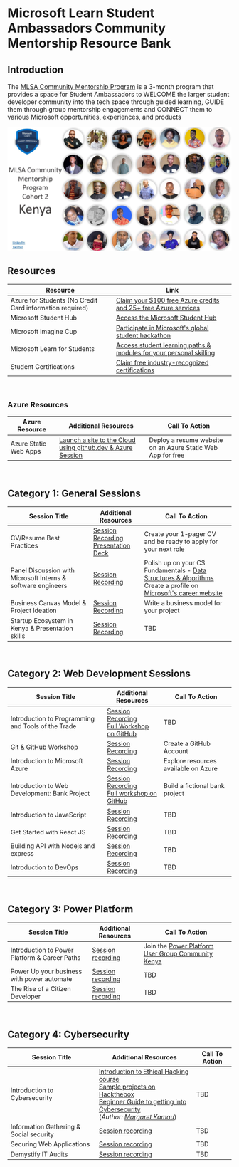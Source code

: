 # Microsoft Learn Student Ambassadors Community Mentorship Resource Bank

## Introduction

The [MLSA Community Mentorship Program](https://aka.ms/PeerMentorshipProgramBlog1) is a 3-month program that provides a space for Student Ambassadors to WELCOME the larger student developer community into the tech space through guided learning, GUIDE them through group mentorship engagements and CONNECT them to various Microsoft opportunities, experiences, and products

![Program participants](./assets/MLSA_Community_Mentorship-Kenya.jpg)

## Resources
| Resource | Link |
| --------------| ---------------------| 
| Azure for Students (No Credit Card information required) | [Claim your $100 free Azure credits and 25+ free Azure services](https://azure.microsoft.com/en-us/free/students/?WT.mc_id=academic-0000-juliamuiruri) 
| Microsoft Student Hub | [Access the Microsoft Student Hub](https://learn.microsoft.com/en-gb/training/student-hub/?WT.mc_id=academic-0000-juliamuiruri) |
| Microsoft imagine Cup | [Participate in Microsoft's global student hackathon](https://imaginecup.microsoft.com/en-us/Events/?WT.mc_id=academic-0000-juliamuiruri) |
| Microsoft Learn for Students | [Access student learning paths & modules for your personal skilling ](https://learn.microsoft.com/en-us/training/browse/?WT.mc_id=academic-0000-juliamuiruri%2F%3Froles%3Dstudent) |
| Student Certifications | [Claim free industry-recognized certifications ](https://learn.microsoft.com/en-us/training/student-hub/certifications?WT.mc_id=academic-0000-juliamuiruri) |
<br>

### Azure Resources
| Azure Resource | Additional Resources | Call To Action |
| --------------| ---------------------| -------------- |
| Azure Static Web Apps | [Launch a site to the Cloud using github.dev & Azure Session ](https://youtu.be/ZjHZ5zCGPbk?t=8530)| Deploy a resume website on an Azure Static Web App for free

<br>

## Category 1: General Sessions
| Session Title | Additional Resources | Call To Action |
| --------------| ---------------------| -------------- |
| CV/Resume Best Practices | [Session Recording](https://techcommunity.microsoft.com/t5/educator-developer-blog/microsoft-university-student-recruiting-in-africa/ba-p/3565660?WT.mc_id=academic-0000-juliamuiruri) <br> [Presentation Deck](https://stdntpartners-my.sharepoint.com/personal/julia_muiruri_studentambassadors_com/_layouts/15/onedrive.aspx?id=%2Fpersonal%2Fjulia%5Fmuiruri%5Fstudentambassadors%5Fcom%2FDocuments%2FFY%2723%20Africa%20UR%20%2D%20CV%20Workshop%2Epdf&parent=%2Fpersonal%2Fjulia%5Fmuiruri%5Fstudentambassadors%5Fcom%2FDocuments&ga=1) | Create your 1-pager CV and be ready to apply for your next role |
| Panel Discussion with Microsoft Interns & software engineers | [Session Recording](https://youtu.be/EivDGoY5__4) | Polish up on your CS Fundamentals - [Data Structures & Algorithms](https://www.microsoft.com/MEA/Gameoflearners/Clinics/TheFundametals.aspx/?WT.mc_id=academic-0000-juliamuiruri) <br> Create a profile on [Microsoft's career website](https://careers.microsoft.com/us/en) |
| Business Canvas Model & Project Ideation | [Session Recording](https://youtu.be/6H3Fn2NFg_k) | Write a business model for your project |
| Startup Ecosystem in Kenya & Presentation skills | [Session Recording](https://youtu.be/XWJ-ahwJaXg?t=97) | TBD
<br>


## Category 2: Web Development Sessions
| Session Title | Additional Resources | Call To Action |
| --------------| ---------------------| -------------- |
| Introduction to Programming and Tools of the Trade | [Session Recording](https://youtu.be/DdchDmK63TU) <br> [Full Workshop on GitHub](https://github.com/microsoft/Web-Dev-For-Beginners/blob/main/1-getting-started-lessons/1-intro-to-programming-languages/README.md)| TBD
| Git & GitHub Workshop | [Session Recording](https://aka.ms/PeerMentorshipGitHubWorkshop) <br> | Create a GitHub Account
| Introduction to Microsoft Azure | [Session Recording](https://aka.ms/HostOnAzureforFree) <br> | Explore resources available on Azure
| Introduction to Web Development: Bank Project | [Session Recording](https://youtu.be/o7GpMQIv5-w) <br> [Full workshop on GitHub](https://github.com/microsoft/Web-Dev-For-Beginners/tree/main/7-bank-project) | Build a fictional bank project
| Introduction to JavaScript | [Session Recording](https://youtu.be/-LTQMEcndso) | TBD
| Get Started with React JS | [Session Recording](https://youtu.be/KDzp12uKz7c) | TBD
| Building API with Nodejs and express | [Session Recording](https://stdntpartners-my.sharepoint.com/:v:/g/personal/julia_muiruri_studentambassadors_com/EY5e9vX0LfFEtHAfMb8JjqEB68YMVBCTG-YeWjNgvpOYxQ?e=iswMny) | TBD
| Introduction to DevOps | [Session Recording](https://youtu.be/10B3qjS8pSQ?t=206) | TBD
<br>

## Category 3: Power Platform
| Session Title | Additional Resources | Call To Action |
| --------------| ---------------------| -------------- |
| Introduction to Power Platform & Career Paths | [Session recording](https://youtu.be/iBMMSS2ERms) | Join the [Power Platform User Group Community Kenya](https://aka.ms/PowerPlatformUserGroupKenya) |
| Power Up your business with power automate | [Session recording](https://youtu.be/2vxkY5sQuqY) | TBD |
| The Rise of a Citizen Developer | [Session recording](https://youtu.be/3Le9xQ0ecaU) | TBD |
<br>

## Category 4: Cybersecurity
| Session Title | Additional Resources | Call To Action |
| --------------| ---------------------| -------------- |
| Introduction to Cybersecurity | [Introduction to Ethical Hacking course](https://www.mygreatlearning.com/academy/learn-for-free/courses/introduction-to-ethical-hacking) <br> [Sample projects on Hackthebox](https://www.hackthebox.com/) <br> [Beginner Guide to getting into Cybersecurity](https://shikothetechgirl.medium.com/beginner-guide-to-getting-into-cybersecurity-7a004c548626) <br> (_Author: [Margaret Kamau](https://www.linkedin.com/in/margaret-kamau11/)_) | TBD |
| Information Gathering & Social security | [Session recording](https://youtu.be/e4tIURDN4zs) | TBD |
| Securing Web Applications | [Session recording](https://youtu.be/bi_qP-Xk3MU) | TBD |
| Demystify IT Audits | [Session recording](https://stdntpartners-my.sharepoint.com/:v:/g/personal/humprey_muriungi_studentambassadors_com/EWHpuAeAfltFooUeaaw2nqsBtMHVqmMdiWUFgrMAuoYoqw?e=zPylYV)| TBD |
<!--

Ideas:

- Contributing? ...
- Instructions on how to ask questions on GitHub ...
- Sessions & links ...
- Social media (P2P) - LinkedIn, GitHub, Twitter ...
- Social media (MLSA Kenya) - LinkedIn, GitHub, Twitter, YouTube ...

-->
